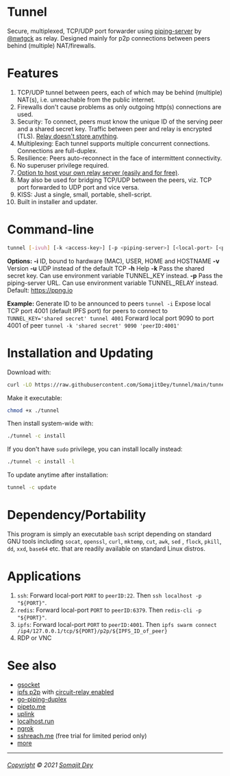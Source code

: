 # Tunnel

Secure, multiplexed, TCP/UDP port forwarder using [piping-server](https://github.com/nwtgck/piping-server) by [@nwtgck](https://github.com/nwtgck) as relay. Designed mainly for p2p connections between peers behind (multiple) NAT/firewalls.

# Features

1. TCP/UDP tunnel between peers, each of which may be behind (multiple) NAT(s), i.e. unreachable from the public internet.
2. Firewalls don't cause problems as only outgoing http(s) connections are used.
3. Security: To connect, peers must know the unique ID of the serving peer and a shared secret key. Traffic between peer and relay is encrypted (TLS). [Relay doesn't store anything](https://github.com/nwtgck/piping-server#ideas).
4. Multiplexing: Each tunnel supports multiple concurrent connections. Connections are full-duplex.
5. Resilience: Peers auto-reconnect in the face of intermittent connectivity.
6. No superuser privilege required.
7. [Option to host your own relay server (easily and for free)](https://github.com/nwtgck/piping-server#self-host-on-free-services).
8. May also be used for bridging TCP/UDP between the peers, viz. TCP port forwarded to UDP port and vice versa.
9. KISS: Just a single, small, portable, shell-script.
10. Built in installer and updater.

# Command-line

```bash
tunnel [-ivuh] [-k <access-key>] [-p <piping-server>] [<local-port> [<peer-ID:peer-port>]]
```

**Options:**
    **-i**  ID, bound to hardware (MAC), USER, HOME and HOSTNAME
    **-v**  Version
    **-u**  UDP instead of the default TCP
    **-h**  Help
    **-k**  Pass the shared secret key. Can use environment variable TUNNEL_KEY instead.
    **-p**  Pass the piping-server URL. Can use environment variable TUNNEL_RELAY instead. Default: https://ppng.io

**Example:**
    Generate ID to be announced to peers
      `tunnel -i`
    Expose local TCP port 4001 (default IPFS port) for peers to connect to
      `TUNNEL_KEY='shared secret' tunnel 4001`
    Forward local port 9090 to port 4001 of peer
      `tunnel -k 'shared secret' 9090 'peerID:4001'`

# Installation and Updating

Download with:

```bash
curl -LO https://raw.githubusercontent.com/SomajitDey/tunnel/main/tunnel
```

Make it executable:

```bash
chmod +x ./tunnel
```

Then install system-wide with:

```bash
./tunnel -c install
```

If you don't have `sudo` privilege, you can install locally instead:

```bash
./tunnel -c install -l
```

To update anytime after installation:

```bash
tunnel -c update
```

# Dependency/Portability

This program is simply an executable `bash` script depending on standard GNU tools including `socat`, `openssl`, `curl`, `mktemp`, `cut`, `awk`,  `sed` , `flock`, `pkill`, `dd`, `xxd`, `base64` etc. that are readily available on standard Linux distros.

# Applications

1. `ssh`: Forward local-port `PORT` to `peerID:22`. Then `ssh localhost -p "${PORT}"`.
2. `redis`: Forward local-port `PORT` to `peerID:6379`. Then `redis-cli -p "${PORT}"`.
3. `ipfs`: Forward local-port `PORT` to `peerID:4001`. Then `ipfs swarm connect /ip4/127.0.0.1/tcp/${PORT}/p2p/${IPFS_ID_of_peer}` 
4. RDP or VNC

# See also

- [gsocket](https://github.com/hackerschoice/gsocket)
- [ipfs p2p](https://github.com/ipfs/go-ipfs/blob/master/docs/experimental-features.md#ipfs-p2p) with [circuit-relay enabled](https://gist.github.com/SomajitDey/7c17998825bb105466ef2f9cefdc6d43)
- [go-piping-duplex](https://github.com/nwtgck/go-piping-duplex)
- [pipeto.me](https://pipeto.me)
- [uplink](https://getuplink.de)
- [localhost.run](https://localhost.run/)
- [ngrok](https://ngrok.io)
- [sshreach.me](https://sshreach.me) (free trial for limited period only)
- [more](https://gist.github.com/SomajitDey/efd8f449a349bcd918c120f37e67ac00)

------

###### [Copyright](https://github.com/SomajitDey/tunnel/blob/main/LICENSE) &copy; 2021 [Somajit Dey](https://github.com/SomajitDey)


